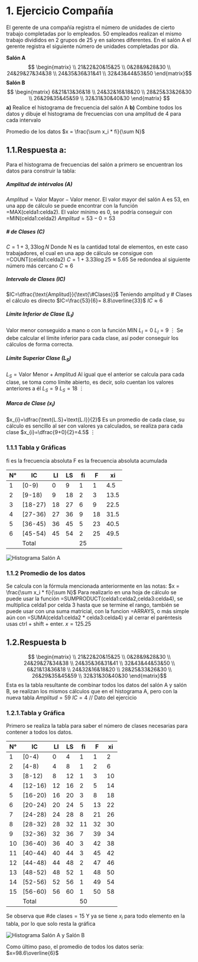 # 1. Ejercicio Compañía
El gerente de una compañía registra el número de unidades de cierto trabajo completadas por lo empleados. 50 empleados realizan el mismo trabajo divididos en 2 grupos de 25 y en salones diferentes. En el salón A el gerente registra el siguiente número de unidades completadas por día.

 **Salón A**
$$
\begin{matrix} \\
21&22&20&15&25 \\
0&28&9&28&30 \\
24&29&27&34&38 \\
24&35&36&31&41 \\
32&43&44&53&50
\end{matrix}$$
**Salón B**
$$
\begin{matrix}
6&21&13&36&18 \\
24&32&16&18&20 \\
28&25&33&26&30 \\
26&29&35&45&59 \\
32&31&30&40&30
\end{matrix}
$$
**a)** Realice el histograma de frecuencia del salón A
**b)** Combine todos los datos y dibuje el histograma de frecuencias con una amplitud de 4 para cada intervalo

Promedio de los datos
$x = \frac{\sum x_i * fi}{\sum N}$

## 1.1.Respuesta a:
Para el histograma de frecuencias del salón a primero se encuentran los datos para construir la tabla:
##### Amplitud de intérvalos ($A$) 
$Amplitud= \text{Valor Mayor}-\text{Valor menor}$.
El valor mayor del salón A es 53, en una app de cálculo se puede encontrar con la función =MAX(celda1:celda2). El valor mínimo es 0, se podría conseguir con =MIN(celda1:celda2)
$Amplitud=53-0=53$

##### # de Clases ($C$) 
$C=1+3,33 \log{N}$
Donde N es la cantidad total de elementos, en este caso trabajadores, el cual en una app de cálculo se consigue con =COUNT(celda1:celda2)
$C=1+3.33\log{}{25}\approx 5.65$
Se redondea al siguiente número más cercano
$C\approx 6$

##### Intervalo de Clases ($IC$)
$IC=\dfrac{\text{Amplitud}}{\text{\#Clases}}$
Teniendo amplitud y # Clases el cálculo es directo
$IC=\frac{53}{6}= 8.8\overline{33}$
$IC \approx 6$

##### Límite Inferior de Clase ($L_{I}$)
Valor menor conseguido a mano o con la función MIN
$L_{I}=0$
$L_{I}=9$
$\vdots$
Se debe calcular el límite inferior para cada clase, así poder conseguir los cálculos de forma correcta.
##### Límite Superior Clase ($L_{S}$)
$L_{S}=\text{Valor Menor} +\text{Amplitud}$
Al igual que el anterior se calcula para cada clase, se toma como límite abierto, es decir, solo cuentan los valores anteriores a él
$L_{S}=9$
$L_{S}=18$
$\vdots$

##### Marca de Clase ($x_{i}$) 
$x_{i}=\dfrac{\text{L.S}+\text{L.I}}{2}$
Es un promedio de cada clase, su cálculo es sencillo al ser con valores ya calculados, se realiza para cada clase
$x_{i}=\dfrac{9+0}{2}=4.5$
$\vdots$

### 1.1.1 Tabla y Gráficas
fi es la frecuencia absoluta
F es la frecuencia absoluta acumulada

| N°  | IC      | LI  | LS  | fi  | F   | xi   |
| --- | ------- | --- | --- | --- | --- | ---- |
| 1   | [0-9)   | 0   | 9   | 1   | 1   | 4.5  |
| 2   | [9-18)  | 9   | 18  | 2   | 3   | 13.5 |
| 3   | [18-27) | 18  | 27  | 6   | 9   | 22.5 |
| 4   | [27-36) | 27  | 36  | 9   | 18  | 31.5 |
| 5   | [36-45) | 36  | 45  | 5   | 23  | 40.5 |
| 6   | [45-54) | 45  | 54  | 2   | 25  | 49.5 |
|     | Total   |     |     | 25  |     |      |
![Histograma Salón A](EST.1.2.1.fa.png)

### 1.1.2 Promedio de los datos
Se calcula con la fórmula mencionada anteriormente en las notas: $x = \frac{\sum x_i * fi}{\sum N}$
Para realizarlo en una hoja de cálculo se puede usar la función =SUMPRODUCT(celda1:celda2,celda3:celda4), se multiplica celda1 por celda 3 hasta que se termine el rango, también se puede usar con una suma matricial, con la funcion =ARRAYS, o más simple aún con =SUMA(celda1:celda2 * celda3:celda4) y al cerrar el paréntesis usas ctrl + shift + enter.
$x=125.25$

## 1.2.Respuesta b
$$
\begin{matrix} \\
21&22&20&15&25 \\
0&28&9&28&30 \\
24&29&27&34&38 \\
24&35&36&31&41 \\
32&43&44&53&50 \\
6&21&13&36&18 \\
24&32&16&18&20 \\
28&25&33&26&30 \\
26&29&35&45&59 \\
32&31&30&40&30
\end{matrix}$$
Esta es la tabla resultante de combinar todos los datos del salón A y salón B, se realizan los mismos cálculos que en el histograma A, pero con la nueva tabla
$Amplitud = 59$
$IC = 4$  // Dato del ejercicio

### 1.2.1.Tabla y Gráfica
Primero se realiza la tabla para saber el número de clases necesarias para contener a todos los datos.

| N°  | IC      | LI  | LS  | fi  | F   | xi  |
| --- | ------- | --- | --- | --- | --- | --- |
| 1   | [0-4)   | 0   | 4   | 1   | 1   | 2   |
| 2   | [4-8)   | 4   | 8   | 1   | 2   | 6   |
| 3   | [8-12)  | 8   | 12  | 1   | 3   | 10  |
| 4   | [12-16) | 12  | 16  | 2   | 5   | 14  |
| 5   | [16-20) | 16  | 20  | 3   | 8   | 18  |
| 6   | [20-24) | 20  | 24  | 5   | 13  | 22  |
| 7   | [24-28) | 24  | 28  | 8   | 21  | 26  |
| 8   | [28-32) | 28  | 32  | 11  | 32  | 30  |
| 9   | [32-36) | 32  | 36  | 7   | 39  | 34  |
| 10  | [36-40) | 36  | 40  | 3   | 42  | 38  |
| 11  | [40-44) | 40  | 44  | 3   | 45  | 42  |
| 12  | [44-48) | 44  | 48  | 2   | 47  | 46  |
| 13  | [48-52) | 48  | 52  | 1   | 48  | 50  |
| 14  | [52-56) | 52  | 56  | 1   | 49  | 54  |
| 15  | [56-60) | 56  | 60  | 1   | 50  | 58  |
|     | Total   |     |     | 50  |     |     |
Se observa que
$\text{\# de clases}=15$
Y ya se tiene $x_{i}$ para todo elemento en la tabla, por lo que solo resta la gráfica

![Histograma Salón A y Salón B](EST.1.2.1.fb.png)

Como último paso, el promedio de todos los datos sería:
$x=98.6\overline{6}$
